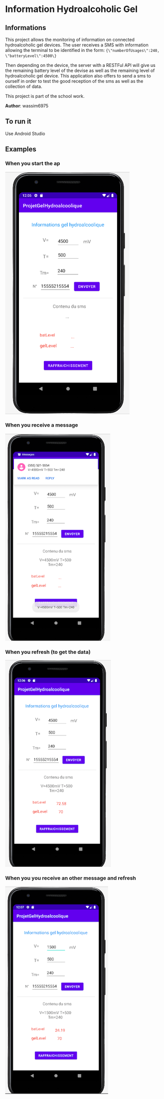 # Information Hydroalcoholic Gel 

## Informations

This project allows the monitoring of information on connected hydroalcoholic gel devices. The user receives a SMS with information allowing the terminal to be identified in the form:
`{\"numberOfUsages\":240, \"batteryLevel\":4500\}`

Then depending on the device, the server with a RESTFul API will give us the remaining battery level of the devise as well as the remaining level of hydroalcoholic gel device.
This application also offers to send a sms to ourself in order to test the good reception of the sms as well as the collection of data.

This project is part of the school work. 

**Author**: wassim6975

## To run it  

Use Android Studio 


## Examples 

### When you start the ap 

![Alt text](./imgExample/WhenYouStart.png?raw=true "When you start the app")

### When you receive a message

![Alt text](./imgExample/WhenYouSend.png?raw=true "When you receive a message")

### When you refresh (to get the data)

![Alt text](./imgExample/Refresh1.png?raw=true "When you refresh")

### When you you receive an other message and refresh 

![Alt text](./imgExample/RefreshWithOtherData.png?raw=true "When you change the data and then refresh")
